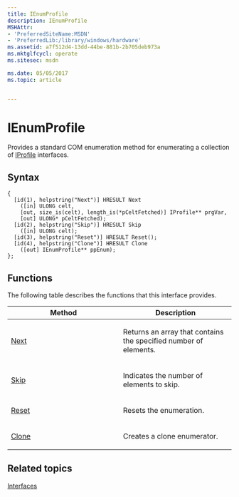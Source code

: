 ```yaml
---
title: IEnumProfile
description: IEnumProfile
MSHAttr:
- 'PreferredSiteName:MSDN'
- 'PreferredLib:/library/windows/hardware'
ms.assetid: a7f512d4-13dd-44be-881b-2b705deb973a
ms.mktglfcycl: operate
ms.sitesec: msdn

ms.date: 05/05/2017
ms.topic: article


---
```


# IEnumProfile


Provides a standard COM enumeration method for enumerating a collection of [IProfile](iprofile.md) interfaces.

## Syntax


```
{
  [id(1), helpstring("Next")] HRESULT Next
    ([in] ULONG celt,
    [out, size_is(celt), length_is(*pCeltFetched)] IProfile** prgVar,
    [out] ULONG* pCeltFetched);
  [id(2), helpstring("Skip")] HRESULT Skip
    ([in] ULONG celt);
  [id(3), helpstring("Reset")] HRESULT Reset();
  [id(4), helpstring("Clone")] HRESULT Clone
    ([out] IEnumProfile** ppEnum);
};
```

## Functions


The following table describes the functions that this interface provides.

<table>
<colgroup>
<col width="50%" />
<col width="50%" />
</colgroup>
<thead>
<tr class="header">
<th>Method</th>
<th>Description</th>
</tr>
</thead>
<tbody>
<tr class="odd">
<td><p><a href="next-ienumprofile.md" data-raw-source="[Next](next-ienumprofile.md)">Next</a></p></td>
<td><p>Returns an array that contains the specified number of elements.</p></td>
</tr>
<tr class="even">
<td><p><a href="skip-ienumprofile.md" data-raw-source="[Skip](skip-ienumprofile.md)">Skip</a></p></td>
<td><p>Indicates the number of elements to skip.</p></td>
</tr>
<tr class="odd">
<td><p><a href="reset-ienumprofile.md" data-raw-source="[Reset](reset-ienumprofile.md)">Reset</a></p></td>
<td><p>Resets the enumeration.</p></td>
</tr>
<tr class="even">
<td><p><a href="clone-ienumprofile.md" data-raw-source="[Clone](clone-ienumprofile.md)">Clone</a></p></td>
<td><p>Creates a clone enumerator.</p></td>
</tr>
</tbody>
</table>

 

## Related topics


[Interfaces](interfaces-wprcontrol.md)

 

 







